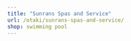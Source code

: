 ```yaml
---
title: "Sunrans Spas and Service"
url: /otaki/sunrans-spas-and-service/
shop: swimming pool
---
```

